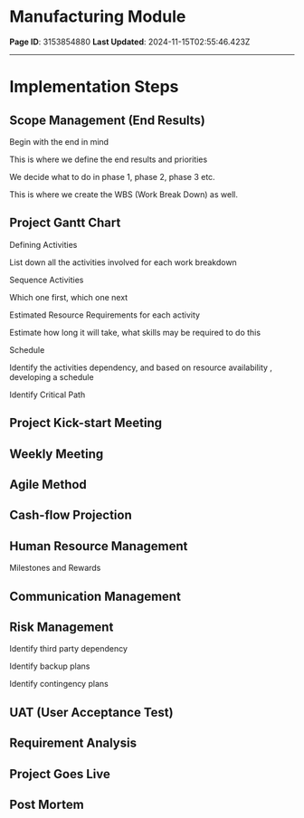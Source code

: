 # Manufacturing Module﻿

**Page ID**: 3153854880
**Last Updated**: 2024-11-15T02:55:46.423Z

---

# Implementation Steps﻿

## Scope Management (End Results)﻿
Begin with the end in mind

This is where we define the end results and priorities

We decide what to do in phase 1, phase 2, phase 3 etc.

This is where we create the WBS (Work Break Down) as well.

## Project Gantt Chart﻿
Defining Activities

List down all the activities involved for each work breakdown

Sequence Activities

Which one first, which one next

Estimated Resource Requirements for each activity

Estimate how long it will take, what skills may be required to do this

Schedule

Identify the activities dependency, and based on resource availability , developing a schedule

Identify Critical Path

## Project Kick-start Meeting﻿

## Weekly Meeting﻿

## Agile Method﻿

## Cash-flow Projection﻿

## Human Resource Management﻿
Milestones and Rewards

## Communication Management﻿

## Risk Management﻿
Identify third party dependency

Identify backup plans

Identify contingency plans

## UAT (User Acceptance Test)﻿

## Requirement Analysis﻿

## Project Goes Live﻿

## Post Mortem﻿
